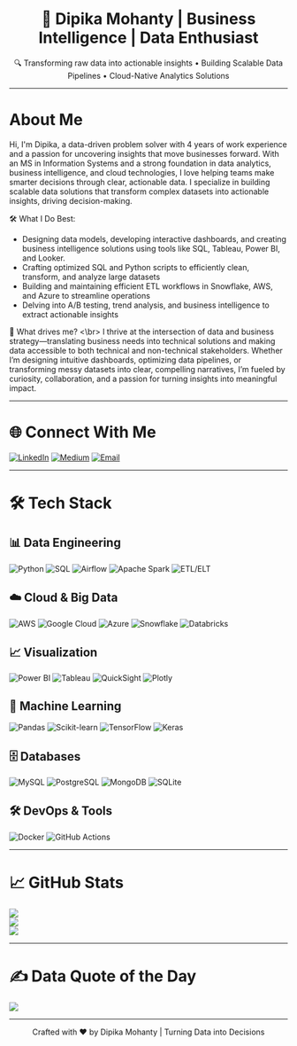 <!-- Data Enthusiast -->

<h1 align="center">🚀 Dipika Mohanty | Business Intelligence | Data Enthusiast </h1>

<p align="center">🔍 Transforming raw data into actionable insights • Building Scalable Data Pipelines • Cloud-Native Analytics Solutions</p>

---

# About Me

Hi, I'm Dipika, a data-driven problem solver with 4 years of work experience and a passion for uncovering insights that move businesses forward. With an MS in Information Systems and a strong foundation in data analytics, business intelligence, and cloud technologies, I love helping teams make smarter decisions through clear, actionable data. I specialize in building scalable data solutions that transform complex datasets into actionable insights, driving decision-making.

🛠️ What I Do Best:
- Designing data models, developing interactive dashboards, and creating business intelligence solutions using tools like SQL, Tableau, Power BI, and Looker.
- Crafting optimized SQL and Python scripts to efficiently clean, transform, and analyze large datasets
- Building and maintaining efficient ETL workflows in Snowflake, AWS, and Azure to streamline operations
- Delving into A/B testing, trend analysis, and business intelligence to extract actionable insights

🌱 What drives me? <\br>
I thrive at the intersection of data and business strategy—translating business needs into technical solutions and making data accessible to both technical and non-technical stakeholders. Whether I’m designing intuitive dashboards, optimizing data pipelines, or transforming messy datasets into clear, compelling narratives, I’m fueled by curiosity, collaboration, and a passion for turning insights into meaningful impact.


---

# 🌐 Connect With Me

[![LinkedIn](https://img.shields.io/badge/LinkedIn-%230077B5.svg?logo=linkedin&logoColor=white)](https://www.linkedin.com/in/dipika-mohanty/) 
[![Medium](https://img.shields.io/badge/Medium-12100E?logo=medium&logoColor=white)](https://medium.com/@dipika.mhnt) 
[![Email](https://img.shields.io/badge/Email-D14836?logo=gmail&logoColor=white)](mailto:dipikamohanty305@gmail.com) 

---

# 🛠 Tech Stack

## 📊 Data Engineering
![Python](https://img.shields.io/badge/Python-3670A0?style=for-the-badge&logo=python&logoColor=ffdd54)
![SQL](https://img.shields.io/badge/SQL-005C9C?style=for-the-badge&logo=postgresql&logoColor=white)
![Airflow](https://img.shields.io/badge/Apache%20Airflow-017CEE?style=for-the-badge&logo=Apache%20Airflow&logoColor=white)
![Apache Spark](https://img.shields.io/badge/Apache%20Spark-FDEE21?style=for-the-badge&logo=apachespark&logoColor=black)
![ETL/ELT](https://img.shields.io/badge/ETL%2FELT-00BFFF?style=for-the-badge)

## ☁️ Cloud & Big Data
![AWS](https://img.shields.io/badge/AWS-FF9900?style=for-the-badge&logo=amazonaws&logoColor=white)
![Google Cloud](https://img.shields.io/badge/Google%20Cloud-4285F4?style=for-the-badge&logo=googlecloud&logoColor=white)
![Azure](https://img.shields.io/badge/Azure-0072C6?style=for-the-badge&logo=microsoftazure&logoColor=white)
![Snowflake](https://img.shields.io/badge/Snowflake-29B5E8?style=for-the-badge&logo=snowflake&logoColor=white)
![Databricks](https://img.shields.io/badge/Databricks-FF3621?style=for-the-badge&logo=databricks&logoColor=white)

## 📈 Visualization
![Power BI](https://img.shields.io/badge/Power%20BI-F2C811?style=for-the-badge&logo=powerbi&logoColor=black)
![Tableau](https://img.shields.io/badge/Tableau-E97627?style=for-the-badge&logo=tableau&logoColor=white)
![QuickSight](https://img.shields.io/badge/AWS%20QuickSight-FF9900?style=for-the-badge&logo=amazonaws&logoColor=white)
![Plotly](https://img.shields.io/badge/Plotly-3F4F75?style=for-the-badge&logo=plotly&logoColor=white)

## 🧠 Machine Learning
![Pandas](https://img.shields.io/badge/Pandas-150458?style=for-the-badge&logo=pandas&logoColor=white)
![Scikit-learn](https://img.shields.io/badge/Scikit--learn-F7931E?style=for-the-badge&logo=scikit-learn&logoColor=white)
![TensorFlow](https://img.shields.io/badge/TensorFlow-FF6F00?style=for-the-badge&logo=tensorflow&logoColor=white)
![Keras](https://img.shields.io/badge/Keras-D00000?style=for-the-badge&logo=keras&logoColor=white)

## 🗄️ Databases
![MySQL](https://img.shields.io/badge/MySQL-005C84?style=for-the-badge&logo=mysql&logoColor=white)
![PostgreSQL](https://img.shields.io/badge/PostgreSQL-336791?style=for-the-badge&logo=postgresql&logoColor=white)
![MongoDB](https://img.shields.io/badge/MongoDB-4EA94B?style=for-the-badge&logo=mongodb&logoColor=white)
![SQLite](https://img.shields.io/badge/SQLite-003B57?style=for-the-badge&logo=sqlite&logoColor=white)

## 🛠️ DevOps & Tools
![Docker](https://img.shields.io/badge/Docker-0db7ed?style=for-the-badge&logo=docker&logoColor=white)
![GitHub Actions](https://img.shields.io/badge/GitHub%20Actions-2088FF?style=for-the-badge&logo=githubactions&logoColor=white)

---

# 📈 GitHub Stats

![](https://github-readme-stats.vercel.app/api?username=dipika0305&theme=ayu-mirage&hide_border=false&include_all_commits=true&count_private=true)
<br/>
![](https://github-readme-streak-stats.herokuapp.com/?user=dipika0305&theme=ayu-mirage&hide_border=false)
<br/>
![](https://github-readme-stats.vercel.app/api/top-langs/?username=dipika0305&theme=ayu-mirage&layout=compact&hide_border=false)

---

# ✍️ Data Quote of the Day

![](https://quotes-github-readme.vercel.app/api?type=horizontal&theme=tokyonight)

---

<p align="center">
  Crafted with ❤️ by Dipika Mohanty | Turning Data into Decisions
</p>
